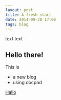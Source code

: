 ```yaml
---
layout: post
title: A fresh start
date: 2014-09-20 17:00
tags: blog
---
```


text text

## Hello there!

This is

- a new blog
- using docpad

[Hallo](hallo.html)